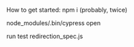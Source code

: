 
How to get started:
npm i
(probably, twice)

node_modules/.bin/cypress open

run test redirection_spec.js
